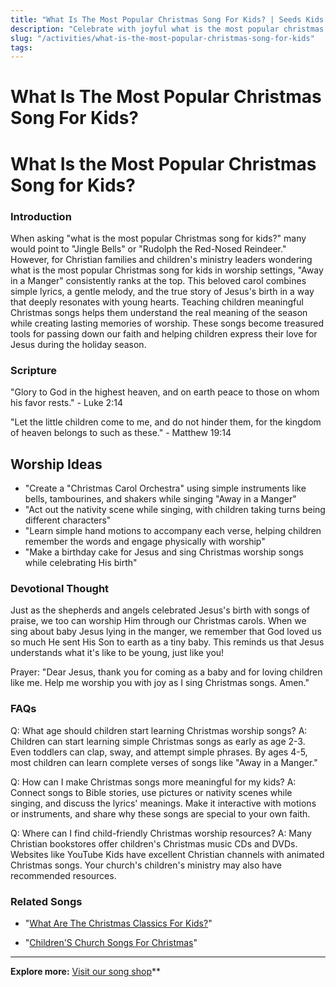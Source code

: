 ```yaml
---
title: "What Is The Most Popular Christmas Song For Kids? | Seeds Kids Worship"
description: "Celebrate with joyful what is the most popular christmas song for kids? featuring biblical Christmas themes. Holiday worship music for children and families."
slug: "/activities/what-is-the-most-popular-christmas-song-for-kids"
tags:
---
```


# What Is The Most Popular Christmas Song For Kids?

# What Is the Most Popular Christmas Song for Kids?
### Introduction
When asking "what is the most popular Christmas song for kids?" many would point to "Jingle Bells" or "Rudolph the Red-Nosed Reindeer." However, for Christian families and children's ministry leaders wondering what is the most popular Christmas song for kids in worship settings, "Away in a Manger" consistently ranks at the top. This beloved carol combines simple lyrics, a gentle melody, and the true story of Jesus's birth in a way that deeply resonates with young hearts. Teaching children meaningful Christmas songs helps them understand the real meaning of the season while creating lasting memories of worship. These songs become treasured tools for passing down our faith and helping children express their love for Jesus during the holiday season.

### Scripture
"Glory to God in the highest heaven, and on earth peace to those on whom his favor rests." - Luke 2:14

"Let the little children come to me, and do not hinder them, for the kingdom of heaven belongs to such as these." - Matthew 19:14

## Worship Ideas
- "Create a "Christmas Carol Orchestra" using simple instruments like bells, tambourines, and shakers while singing "Away in a Manger"
- "Act out the nativity scene while singing, with children taking turns being different characters"
- "Learn simple hand motions to accompany each verse, helping children remember the words and engage physically with worship"
- "Make a birthday cake for Jesus and sing Christmas worship songs while celebrating His birth"

### Devotional Thought
Just as the shepherds and angels celebrated Jesus's birth with songs of praise, we too can worship Him through our Christmas carols. When we sing about baby Jesus lying in the manger, we remember that God loved us so much He sent His Son to earth as a tiny baby. This reminds us that Jesus understands what it's like to be young, just like you!

Prayer: "Dear Jesus, thank you for coming as a baby and for loving children like me. Help me worship you with joy as I sing Christmas songs. Amen."

### FAQs
Q: What age should children start learning Christmas worship songs?
A: Children can start learning simple Christmas songs as early as age 2-3. Even toddlers can clap, sway, and attempt simple phrases. By ages 4-5, most children can learn complete verses of songs like "Away in a Manger."

Q: How can I make Christmas songs more meaningful for my kids?
A: Connect songs to Bible stories, use pictures or nativity scenes while singing, and discuss the lyrics' meanings. Make it interactive with motions or instruments, and share why these songs are special to your own faith.

Q: Where can I find child-friendly Christmas worship resources?
A: Many Christian bookstores offer children's Christmas music CDs and DVDs. Websites like YouTube Kids have excellent Christian channels with animated Christmas songs. Your church's children's ministry may also have recommended resources.

### Related Songs

- "[What Are The Christmas Classics For Kids?](/activities/what-are-the-christmas-classics-for-kids/)"

- "[Children'S Church Songs For Christmas](/activities/children-s-church-songs-for-christmas/)"

---

**Explore more:** [Visit our song shop](https://seedskidsworship.com/shop)**

<!-- Schema Markup -->
<script type="application/ld+json">
{
  "@context": "https://schema.org",
  "@type": "MusicRecording",
  "name": "What Is The Most Popular Christmas Song For Kids?",
  "byArtist": {
    "@type": "MusicGroup",
    "name": "Seeds Kids Worship"
  },
  "isFamilyFriendly": true,
  "url": "https://seedskidsworship.com/activities/what-is-the-most-popular-christmas-song-for-kids/"
}
</script>